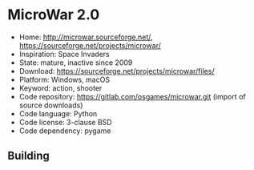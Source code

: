 # MicroWar 2.0

- Home: http://microwar.sourceforge.net/, https://sourceforge.net/projects/microwar/
- Inspiration: Space Invaders
- State: mature, inactive since 2009
- Download: https://sourceforge.net/projects/microwar/files/
- Platform: Windows, macOS
- Keyword: action, shooter
- Code repository: https://gitlab.com/osgames/microwar.git (import of source downloads)
- Code language: Python
- Code license: 3-clause BSD
- Code dependency: pygame

## Building
